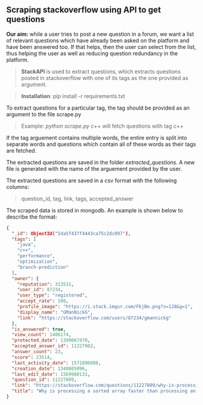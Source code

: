 ## Scraping stackoverflow using API to get questions

**Our aim:** while a user tries to post a new question in a forum, we want a list of relevant questions which have already been asked on the platform and have been answered too. If that helps, then the user can select from the list, thus helping the user as well as reducing question redundancy in the platform.

> **StackAPI** is used to extract questions, which extracts questions posted in stackoverflow with one of its tags as the one provided as argument.

> **Installation**: pip install -r requirements.txt 

To extract questions for a particular tag, the tag should be provided as an argument to the file scrape.py

> Example: _python scrape.py c++_ will fetch questions with tag _c++_

If the tag arguement contains multiple words, the entire entry is split into separate words and questions which contain all of these words as their tags are fetched.

The extracted questions are saved in the folder _extracted_questions_. A new file is generated with the name of the arguement provided by the user.

The extracted questions are saved in a csv format with the following columns:
> question_id, tag, link, tags, accepted_answer

The scraped data is stored in mongodb. An example is shown below to describe the format:

```json
{
  "_id": ObjectId("5da5f437f4443ca75c2dc097"),
  "tags": [
    "java",
    "c++",
    "performance",
    "optimization",
    "branch-prediction"
  ],
  "owner": {
    "reputation": 313531,
    "user_id": 87234,
    "user_type": "registered",
    "accept_rate": 100,
    "profile_image": "https://i.stack.imgur.com/FkjBe.png?s=128&g=1",
    "display_name": "GManNickG",
    "link": "https://stackoverflow.com/users/87234/gmannickg"
  },
  "is_answered": true,
  "view_count": 1406174,
  "protected_date": 1399067470,
  "accepted_answer_id": 11227902,
  "answer_count": 23,
  "score": 23514,
  "last_activity_date": 1571096080,
  "creation_date": 1340805096,
  "last_edit_date": 1569980131,
  "question_id": 11227809,
  "link": "https://stackoverflow.com/questions/11227809/why-is-processing-a-sorted-array-faster-than-processing-an-unsorted-array",
  "title": "Why is processing a sorted array faster than processing an unsorted array?"
}
```
